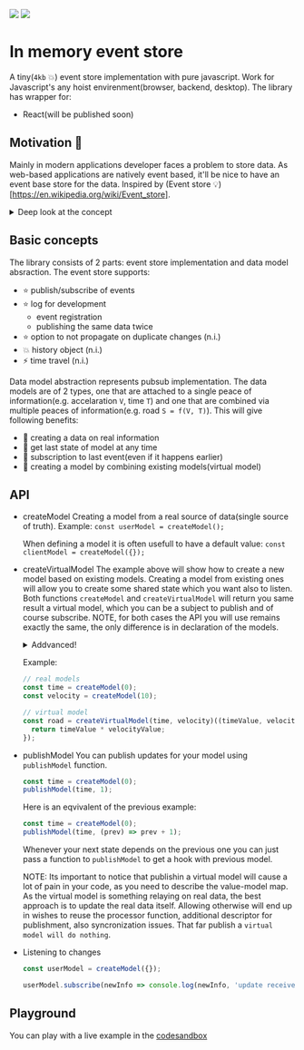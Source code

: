 <a href="https://www.npmjs.com/package/event-storm"><img src="https://img.shields.io/badge/npm-event--storm-brightgreen.svg"></a> <a href="https://www.npmjs.com/package/event-storm"><img src="https://img.shields.io/npm/v/event-storm.svg"></a>

# In memory event store

A tiny(`4kb` :boom:) event store implementation with pure javascript. Work for Javascript's any hoist envirenment(browser, backend, desktop).
The library has wrapper for:
- React(will be published soon)

## Motivation :blue_book:

Mainly in modern applications developer faces a problem to store data. As web-based applications are natively event based, it'll be nice
to have an event base store for the data. Inspired by (Event store :bulb:)[https://en.wikipedia.org/wiki/Event_store].

<details>
  <summary>Deep look at the concept</summary>
  Conceptually, in an event store, only the events of a dossier or policy are stored. The idea behind it is that the dossier
  or policy can be derived from these events(*Mainly the same as single source of truth*).
  The events (and their corresponding data) are the only "real" facts(*name `models` will be use in the libray scope*)
  that should be stored in the database. The instantiation of all other objects can be derived from these events.
  The code instantiates these objects in memory(*name `virtual model` will be used in library scope*). In an event store
  database, this means that all objects that should be instantiated, are not stored in the database. Instead these objects are
  instantiated 'on the fly' in memory by the code based on the events. After usage of these objects, the instantiated
  objects are removed from memory.

  Another crucial part of an event store database is that events that are stored are not allowed to be changed.
  Once stored, also erroneous events are not changed anymore. The only way to change (or better: correct) these events
  is to instantiate a new event with the new values and using the double timeline(*So as we know no mutation allowed*).
</details>

## Basic concepts

The library consists of 2 parts: event store implementation and data model absraction. The event store supports:
- :star: publish/subscribe of events
- :star: log for development
  - event registration
  - publishing the same data twice
- :star: option to not propagate on duplicate changes (n.i.)
- :boom: history object (n.i.)
- :zap: time travel (n.i.)

Data model abstraction represents pubsub implementation. The data models are of 2 types, one that are attached to a single peace of information(e.g. accelaration `V`, time `T`) and one that are combined via multiple peaces of information(e.g. road `S = f(V, T)`).
This will give following benefits:
- :punch: creating a data on real information
- :pill: get last state of model at any time
- :pushpin: subscription to last event(even if it happens earlier)
- :hammer: creating a model by combining existing models(virtual model)

## API

- createModel
  Creating a model from a real source of data(single source of truth).
  Example:
  `const userModel = createModel();`

  When defining a model it is often usefull to have a default value:
  `const clientModel = createModel({});`
- createVirtualModel
  The example above will show how to create a new model based on existing models.
  Creating a model from existing ones will allow you to create some shared state which you want also to
  listen. Both functions `createModel` and `createVirtualModel` will return you same result a virtual model,
  which you can be a subject to publish and of course subscribe. NOTE, for both cases the API you will use remains exactly the same, the only difference is in declaration of the models.

  <details>
    <summary>Addvanced!</summary>

    Pay attention on virtual model's declaration. It is done by 2 phases:
    1. Creating an intermediate state for virtual model. This is a data provider,
      which can be reused with different handlers.
    2. Passing the processor function. The function will be fired each time any of the
      models(registered in the first phase) is changed.NOTE even for multiple subscribers
      the processor(computing) function will be fired once.
  </details>

  Example:

  ```js
  // real models
  const time = createModel(0);
  const velocity = createModel(10);

  // virtual model
  const road = createVirtualModel(time, velocity)((timeValue, velocityValue) => {
    return timeValue * velocityValue;
  });
  ```

- publishModel
  You can publish updates for your model using `publishModel` function.
  ```js
  const time = createModel(0);
  publishModel(time, 1);
  ```

  Here is an eqvivalent of the previous example:
  ```js
  const time = createModel(0);
  publishModel(time, (prev) => prev + 1);
  ```
  Whenever your next state depends on the previous one you can just pass a function to `publishModel` to get a hook with previous model.

  NOTE: Its important to notice that publishin a virtual model will cause a lot of pain in your code, as you need to describe the value-model map. As the virtual model is something relaying on real data, the best approach is to update the real data itself.
  Allowing otherwise will end up in wishes to reuse the processor function, additional descriptor for publishment, also syncronization issues. That far publish a `virtual model will do nothing`.

- Listening to changes
  ```js
  const userModel = createModel({});

  userModel.subscribe(newInfo => console.log(newInfo, 'update receives'));
  ```
## Playground

You can play with a live example in the [codesandbox](https://codesandbox.io/s/serene-wood-cjvem)
